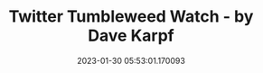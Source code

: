 ---
date: 2023-01-30 05:53:01.170093
link:
  source: web
  source_url: https://roytang.net
  text: Twitter Tumbleweed Watch - by Dave Karpf
  url: https://davekarpf.substack.com/p/twitter-tumbleweed-watch
source: web
syndicated:
- type: mastodon
  url: https://indieweb.social/users/roytang/statuses/109776599928297269
- type: twitter
  url: https://twitter.com/roytang/status/1619936707075522561/
tags:
- tech-life
title: Twitter Tumbleweed Watch - by Dave Karpf
---